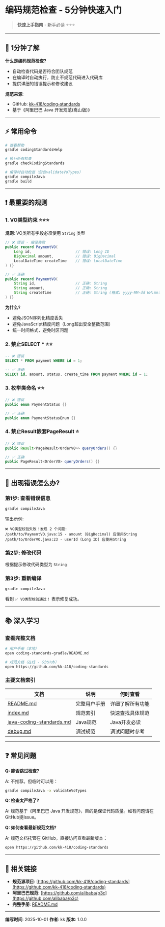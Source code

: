 # 编码规范检查 - 5分钟快速入门

> **快速上手指南** - 新手必读 ⭐⭐⭐

---

## 🎯 1分钟了解

**什么是编码规范检查?**
- 自动检查代码是否符合团队规范
- 在编译时自动执行，防止不规范代码进入代码库
- 提供详细的错误提示和修改建议

**规范来源**:
- GitHub: [kk-418/coding-standards](https://github.com/kk-418/coding-standards)
- 基于《阿里巴巴 Java 开发规范(嵩山版)》

---

## ⚡ 常用命令

```bash
# 查看帮助
gradle codingStandardsHelp

# 执行所有检查
gradle checkCodingStandards

# 编译时自动检查（包含validateVoTypes）
gradle compileJava
gradle build
```

---

## ❗ 最重要的规则

### 1. VO类型约束 ⭐⭐⭐

**规则**: VO类所有字段必须使用 `String` 类型

```java
// ❌ 错误 - 编译失败
public record PaymentVO(
    Long id,                    // 错误: Long ID
    BigDecimal amount,          // 错误: BigDecimal
    LocalDateTime createTime    // 错误: LocalDateTime
) {}

// ✅ 正确
public record PaymentVO(
    String id,                  // 正确: String
    String amount,              // 正确: String
    String createTime           // 正确: String (格式: yyyy-MM-dd HH:mm:ss)
) {}
```

**为什么?**
- 避免JSON序列化精度丢失
- 避免JavaScript精度问题（Long超出安全整数范围）
- 统一时间格式，避免时区问题

### 2. 禁止SELECT * ⭐⭐

```sql
-- ❌ 错误
SELECT * FROM payment WHERE id = 1;

-- ✅ 正确
SELECT id, amount, status, create_time FROM payment WHERE id = 1;
```

### 3. 枚举类命名 ⭐⭐

```java
// ❌ 错误
public enum PaymentStatus {}

// ✅ 正确
public enum PaymentStatusEnum {}
```

### 4. 禁止Result嵌套PageResult ⭐

```java
// ❌ 错误
public Result<PageResult<OrderVO>> queryOrders() {}

// ✅ 正确
public PageResult<OrderVO> queryOrders() {}
```

---

## 🔧 出现错误怎么办?

### 第1步: 查看错误信息

```bash
gradle compileJava
```

输出示例:
```
❌ VO类型校验失败！发现 2 个问题:
/path/to/PaymentVO.java:15 - amount (BigDecimal) 应使用String
/path/to/OrderVO.java:23 - userId (Long ID) 应使用String
```

### 第2步: 修改代码

根据提示修改代码类型为 `String`

### 第3步: 重新编译

```bash
gradle compileJava
```

看到 `✅ VO类型校验通过！` 表示修复成功。

---

## 📚 深入学习

### 查看完整文档

```bash
# 用户手册（本地）
open coding-standards-gradle/README.md

# 规范文档（在线 - GitHub）
open https://github.com/kk-418/coding-standards
```

### 主要文档索引

| 文档 | 说明 | 何时查看 |
|------|------|---------|
| [README.md](./README.md) | 完整用户手册 | 详细了解所有功能 |
| [index.md](https://github.com/kk-418/coding-standards/blob/main/index.md) | 规范索引 | 快速查找具体规范 |
| [java-coding-standards.md](https://github.com/kk-418/coding-standards/blob/main/java-coding-standards.md) | Java规范 | Java开发必读 |
| [debug.md](https://github.com/kk-418/coding-standards/blob/main/debug.md) | 调试规范 | 调试问题时参考 |

---

## ❓ 常见问题

**Q: 能否跳过检查?**

A: 不推荐。但临时可以用：
```bash
gradle compileJava -x validateVoTypes
```

**Q: 检查太严格了?**

A: 规范基于《阿里巴巴 Java 开发规范》，目的是保证代码质量。如有问题请在GitHub提Issue。

**Q: 如何查看最新规范文档?**

A: 规范文档托管在 GitHub，直接访问查看最新版本：
```bash
open https://github.com/kk-418/coding-standards
```

---

## 🔗 相关链接

- **规范源项目**: [https://github.com/kk-418/coding-standards](https://github.com/kk-418/coding-standards)
- **阿里巴巴规范**: [https://github.com/alibaba/p3c](https://github.com/alibaba/p3c)
- **完整手册**: [README.md](./README.md)

---

**编写时间**: 2025-10-01
**作者**: kk
**版本**: 1.0.0
